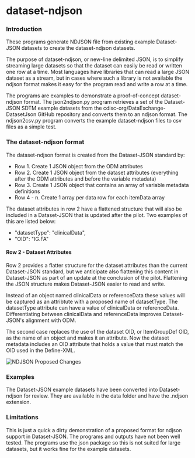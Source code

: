 # dataset-ndjson

### Introduction
These programs generate NDJSON file from existing example Dataset-JSON datasets to create the dataset-ndjson datasets.

The purpose of dataset-ndjson, or new-line delimited JSON, is to simplify streaming large datasets so that the dataset
can easily be read or written one row at a time. Most languages have libraries that can read a large
JSON dataset as a stream, but in cases where such a library is not available the ndjson format makes
it easy for the program read and write a row at a time.

The programs are examples to demonstrate a proof-of-concept dataset-ndjson format. The 
json2ndjson.py program retrieves a set of the Dataset-JSON SDTM example datasets from the
cdisc-org/DataExchange-DatasetJson GitHub repository and converts them to an ndjson format.
The ndjson2csv.py program converts the example dataset-ndjson files to csv files as a
simple test.

### The dataset-ndjson format

The dataset-ndjson format is created from the Dataset-JSON standard by:
* Row 1. Create 1 JSON object from the ODM attributes
* Row 2. Create 1 JSON object from the dataset attributes (everything after the ODM attributes and before the variable metadata)
* Row 3. Create 1 JSON object that contains an array of variable metadata definitions
* Row 4 - n. Create 1 array per data row for each itemData array

The dataset attributes in row 2 have a flattened structure that will also be included in
a Dataset-JSON that is updated after the pilot. Two examples of this are listed below:
* "datasetType": "clinicalData", 
* "OID": "IG.FA"

#### Row 2 - Dataset Attributes
Row 2 provides a flatter structure for the dataset attributes than the current Dataset-JSON standard, but
we anticipate also flattening this content in Dataset-JSON as part of an update at the conclusion of the pilot.
Flattening the JSON structure makes Dataset-JSON easier to read and write.

Instead of an object named clinicalData or referenceData these values will be captured as an attribtute
with a proposed name of datasetType. The datasetType attribute can have a value of clinicalData
or referenceData. Differentiating between clinicalData and referenceData improves Dataset-JSON's alignment with ODM.

The second case replaces the use of the dataset OID, or ItemGroupDef OID, as the name of an object and makes it an 
attribute. Now the dataset metadata includes an OID attribute that holds a value that must match the OID
used in the Define-XML. 

![NDJSON Proposed Changes](https://github.com/swhume/dataset-ndjson/blob/master/docs/ndjson-example.png?raw=true)

### Examples

The Dataset-JSON example datasets have been converted into Dataset-ndjson for review. 
They are available in the data folder and have the .ndjson extension.

### Limitations

This is just a quick a dirty demonstration of a proposed format for ndjson support in Dataset-JSON. The
programs and outputs have not been well tested. The programs use the json package so this is not suited for large 
datasets, but it works fine for the example datasets.


